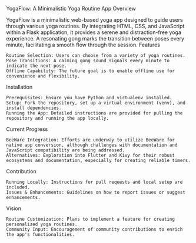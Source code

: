 YogaFlow: A Minimalistic Yoga Routine App
Overview

YogaFlow is a minimalistic web-based yoga app designed to guide users through various yoga routines. By integrating HTML, CSS, and JavaScript within a Flask application, it provides a serene and distraction-free yoga experience. A resonating gong marks the transition between poses every minute, facilitating a smooth flow through the session.
Features

    Routine Selection: Users can choose from a variety of yoga routines.
    Pose Transitions: A calming gong sound signals every minute to indicate the next pose.
    Offline Capability: The future goal is to enable offline use for convenience and flexibility.

Installation

    Prerequisites: Ensure you have Python and virtualenv installed.
    Setup: Fork the repository, set up a virtual environment (venv), and install dependencies.
    Running the App: Detailed instructions are provided for pulling the repository and running the app locally.

Current Progress

    BeeWare Integration: Efforts are underway to utilize BeeWare for native app conversion, although challenges with documentation and JavaScript compatibility are being addressed.
    Alternatives: Exploration into Flutter and Kivy for their robust ecosystems and documentation, especially for creating reliable timers.

Contribution

    Running Locally: Instructions for pull requests and local setup are included.
    Issues & Enhancements: Guidelines on how to report issues or suggest enhancements.

Vision

    Routine Customization: Plans to implement a feature for creating personalized yoga routines.
    Community Input: Encouragement of community contributions to enrich the app's functionalities.
